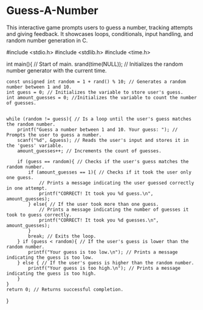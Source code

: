 # Guess-A-Number
This interactive game prompts users to guess a number, tracking attempts and giving feedback. It showcases loops, conditionals, input handling, and random number generation in C.

#include <stdio.h>
#include <stdlib.h>
#include <time.h>

int main(){ // Start of main.
    srand(time(NULL)); // Initializes the random number generator with the current time.


    const unsigned int random = 1 + rand() % 10; // Generates a random number between 1 and 10.
    int guess = 0; // Initializes the variable to store user's guess.
    int amount_guesses = 0; //Initializes the variable to count the number of guesses.


    while (random != guess){ // Is a loop until the user's guess matches the random number.
        printf("Guess a number between 1 and 10. Your guess: "); // Prompts the user to guess a number.
        scanf("%d", &guess); // Reads the user's input and stores it in the 'guess' variable.
        amount_guesses++; // Increments the count of guesses.

        if (guess == random){ // Checks if the user's guess matches the random number.
            if (amount_guesses == 1){ // Checks if it took the user only one guess.
                // Prints a message indicating the user guessed correctly in one attempt.
                printf("CORRECT! It took you %d guess.\n", amount_guesses);
            } else{ // If the user took more than one guess.
                // Prints a message indicating the number of guesses it took to guess correctly.
                printf("CORRECT! It took you %d guesses.\n", amount_guesses);
            }
            break; // Exits the loop.
        } if (guess < random){ // If the user's guess is lower than the random number.
            printf("Your guess is too low.\n"); // Prints a message indicating the guess is too low.
        } else { // If the user's guess is higher than the random number.
            printf("Your guess is too high.\n"); // Prints a message indicating the guess is too high.
        }
    }
    return 0; // Returns successful completion.
}
